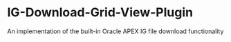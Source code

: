 # IG-Download-Grid-View-Plugin
An implementation of the built-in Oracle APEX IG file download functionality
